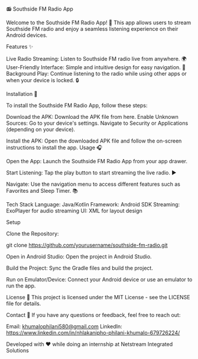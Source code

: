 📻 Southside FM Radio App

Welcome to the Southside FM Radio App! 🎉 This app allows users to stream Southside FM radio and enjoy a seamless listening experience on their Android devices.

Features ✨

Live Radio Streaming: Listen to Southside FM radio live from anywhere. 🌍
User-Friendly Interface: Simple and intuitive design for easy navigation. 🧭
Background Play: Continue listening to the radio while using other apps or when your device is locked. 🔒

Installation 📲

To install the Southside FM Radio App, follow these steps:

Download the APK: Download the APK file from here.
Enable Unknown Sources:
Go to your device's settings.
Navigate to Security or Applications (depending on your device).

Install the APK: Open the downloaded APK file and follow the on-screen instructions to install the app.
Usage 🎧

Open the App: Launch the Southside FM Radio App from your app drawer.

Start Listening: Tap the play button to start streaming the live radio. ▶️

Navigate: Use the navigation menu to access different features such as Favorites and Sleep Timer. 📚

Tech Stack
Language: Java/Kotlin
Framework: Android SDK
Streaming: ExoPlayer for audio streaming
UI: XML for layout design

Setup

Clone the Repository:

git clone https://github.com/yourusername/southside-fm-radio.git

Open in Android Studio: Open the project in Android Studio.

Build the Project: Sync the Gradle files and build the project.

Run on Emulator/Device: Connect your Android device or use an emulator to run the app.

License 📄
This project is licensed under the MIT License - see the LICENSE file for details.

Contact 📧
If you have any questions or feedback, feel free to reach out:

Email: khumalophilani580@gmail.com
LinkedIn: https://www.linkedin.com/in/nhlakanipho-philani-khumalo-679726224/

Developed with ❤️ while doing an internship at Netstream Integrated Solutions
